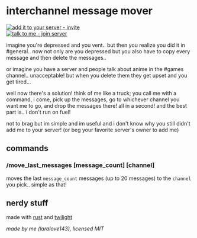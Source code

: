 # interchannel message mover
[![add it to your server - invite](https://img.shields.io/badge/add_it_to_your_server-invite-5865F2?style=for-the-badge&logo=discord&logoColor=white)](https://discord.com/oauth2/authorize?client_id=925836652558057552&permissions=536880128&scope=bot%20applications.commands)  
[![talk to me - join server](https://img.shields.io/badge/talk_to_me-join-5865F2?style=for-the-badge&logo=discord&logoColor=white)](https://discord.gg/RQhskPjrGv)

imagine you're depressed and you vent.. but then you realize you did it in #general.. now not only are you depressed but you also have to copy every message and then delete the messages..

or imagine you have a server and people talk about anime in the #games channel.. unacceptable! but when you delete them they get upset and you get tired...

well now there's a solution! think of me like a truck; you call me with a command, i come, pick up the messages, go to whichever channel you want me to go, and drop the messages there! all in a second! and the best part is.. i don't run on fuel!

not to brag but im simple and im useful and i don't know why you still didn't add me to your server! (or beg your favorite server's owner to add me)

## commands
### /move_last_messages [message_count] [channel]
moves the last `message_count` messages (up to 20 messages) to the `channel` you pick.. simple as that!

## nerdy stuff
made with [rust](https://www.rust-lang.org) and [twilight](https://github.com/twilight-rs/twilight)

*made by me (laralove143), licensed MIT*
